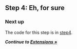 ## Step 4: Eh, for sure

### Next up

The code for this step is in [step4](https://github.com/MobileChromeApps/workshop-cca-eh/blob/master/workshop/step4).

_**Continue to [Extensions &raquo;](https://github.com/MobileChromeApps/workshop-cca-eh/blob/master/docs/extensions.md)**_